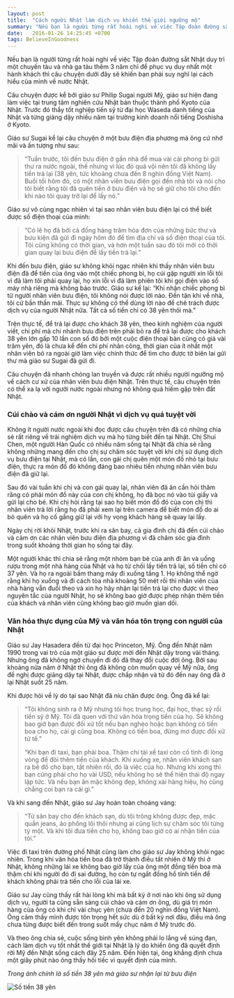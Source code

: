 ```yaml
---
layout: post
title:  "Cách người Nhật làm dịch vụ khiến thế giới ngưỡng mộ"
summary: "Nếu bạn là người từng rất hoài nghi về việc Tập đoàn đường sắt Nhật duy trì một chuyến tàu và nhà ga tàu thêm 3 năm chỉ để phục vụ duy nhất một hành khách thì câu chuyện dưới đây sẽ khiến bạn phải suy nghĩ lại cách hiểu của mình về nước Nhật."
date:   2016-01-26 14:25:45 +0700
tags: BelieveInGoodness
---
```


Nếu bạn là người từng rất hoài nghi về việc Tập đoàn đường sắt Nhật duy trì một chuyến tàu và nhà ga tàu thêm 3 năm chỉ để phục vụ duy nhất một hành khách thì câu chuyện dưới đây sẽ khiến bạn phải suy nghĩ lại cách hiểu của mình về nước Nhật.

Câu chuyện được kể bởi giáo sư Philip Sugai người Mỹ, giáo sư hiện đang làm việc tại trung tâm nghiên cứu Nhật bản thuộc thành phố Kyoto của Nhật. Trước đó thầy tốt nghiệp tiến sỹ từ đại học Waseda danh tiếng của Nhật và từng giảng dậy nhiều năm tại trường kinh doanh nổi tiếng Doshisha ở Kyoto.

Giáo sư Sugai kể lại câu chuyện ở một bưu điện địa phương mà ông cứ nhớ mãi và ấn tượng như sau: 

> “Tuần trước, tôi đến bưu điện ở gần nhà để mua vài cái phong bì gửi thư ra nước ngoài, thế nhưng vì lúc đó quá vội nên tôi đã không lấy tiền trả lại (38 yên, tức khoảng chưa đến 8 nghìn đồng Việt Nam). Buổi tối hôm đó, có một nhân viên bưu điện gọi đến nhà tôi và nói cho tôi biết rằng tôi đã quên tiền ở bưu điện và họ sẽ giữ cho tôi cho đến khi nào tôi quay trở lại để lấy nó.”

Giáo sư vô cùng ngạc nhiên vì tại sao nhân viên bưu điện lại có thể biết được số điện thoại của mình:

> “Có lẽ họ đã bới cả đống hàng trăm hóa đơn của những bức thư và bưu kiện đã gửi đi ngày hôm đó để tìm địa chỉ và số điện thoại của tôi. Tôi cũng không có thời gian, và hơn một tuần sau đó tôi mới có thời gian quay lại bưu điện để lấy tiền trả lại.”

Khi đến bưu điện, giáo sư không khỏi ngạc nhiên khi thấy nhân viên bưu điện đã để tiền của ông vào một chiếc phong bì, họ cúi gập người xin lỗi tôi vì đã làm tôi phải quay lại, họ xin lỗi vì đã làm phiên tôi khi gọi điện vào số máy nhà riêng mà không báo trước. Giáo sư kể lại: “Khi nhận chiếc phong bì từ người nhân viên bưu điện, tôi không nói được lời nào. Đến tận khi về nhà, tôi cứ bần thần mãi. Thực sự không có thể dùng lời nào để chê trách được dịch vụ của người Nhật nữa. Tất cả số tiền chỉ có 38 yên thôi mà.”

Trên thực tế, để trả lại được cho khách 38 yên, theo kinh nghiệm của người viết, chi phí mà chi nhánh bưu điện trên phải bỏ ra để trả lại được cho khách 38 yên lớn gấp 10 lần con số đó bởi một cuộc điện thoại bàn cũng có giá vài trăm yên, đó là chưa kể đến chi phí nhân công, thời gian của ít nhất một nhân viên bỏ ra ngoài giờ làm việc chính thức để tìm cho được tờ biên lai gửi thư mà giáo sư Sugai đã gửi đi.

Câu chuyện đã nhanh chóng lan truyền và được rất nhiều người ngưỡng mộ về cách cư xử của nhân viên bưu điện Nhật. Trên thực tế, câu chuyện trên có thể xa lạ với người nước ngoài nhưng nó không quá hiếm gặp trên đất Nhật.

### Cúi chào và cám ơn người Nhật vì dịch vụ quá tuyệt vời

Không ít người nước ngoài khi đọc được câu chuyện trên đã có những chia sẻ rất riêng về trải nghiệm dịch vụ mà họ từng biết đến tại Nhật. Chị Shui Chen, một người Hàn Quốc có nhiều năm sống tại Nhật đã chia sẻ rằng không những mang đến cho chị sự chăm sóc tuyệt vời khi chị sử dụng dịch vụ bưu điện tại Nhật, mà có lần, con gái chị quên một món đồ nhỏ tại bưu điện, thực ra món đồ đó không đáng bao nhiêu tiền nhưng nhân viên bưu điện đã giữ lại.

Sau đó vài tuần khi chị và con gái quay lại, nhân viên đã ân cần hỏi thăm rằng có phải món đồ này của con chị không, họ đã bọc nó vào túi giấy và gửi lại cho bé. Khi chị hỏi rằng tại sao họ biết món đồ đó của con chị thì nhân viên trả lời rằng họ đã phải xem lại trên camera để biết món đồ do ai bỏ quên và họ cố gắng giữ lại với hy vọng khách hàng sẽ quay lại lấy.

Ngày chị rời khỏi Nhật, trước khi ra sân bay, cả gia đình chị đã đến cúi chào và cảm ơn các nhân viên bưu điện địa phương vì đã chăm sóc gia đình trong suốt khoảng thời gian họ sống tại đây.

Một người khác thì chia sẻ rằng một nhóm bạn bè của anh đi ăn và uống rượu trong một nhà hàng của Nhật và họ từ chối lấy tiền trả lại, số tiền chỉ có 37 yên. Và họ ra ngoài bấm thang máy đi xuống tầng 1. Họ không thể ngờ rằng khi họ xuống và đi cách tòa nhà khoảng 50 mét rồi thì nhân viên của nhà hàng vẫn đuổi theo và xin họ hãy nhận lại tiền trả lại cho được vì theo nguyên tắc của người Nhật, họ sẽ không bao giờ được phép nhận thêm tiền của khách và nhân viên cũng không bao giờ muốn gian dối.

### Văn hóa thực dụng của Mỹ và văn hóa tôn trọng con người của Nhật

Giáo sư Jay Hasadera đến từ đại học Princeton, Mỹ. Ông đến Nhật năm 1990 trong vai trò của một giáo sư được mời đến Nhật dậy trong vài tháng. Nhưng ông đã không ngờ chuyến đi đó đã thay đổi cuộc đời ông. Bởi sau khoảng nửa năm ở Nhật thì ông đã không còn muốn quay về Mỹ nữa, ông đề nghị được giảng dậy tại Nhật, được chấp nhận và từ đó đến nay ông đã ở lại Nhật suốt 25 năm.

Khi được hỏi về lý do tại sao Nhật đã níu chân được ông. Ông đã kể lại:

> “Tôi không sinh ra ở Mỹ nhưng tôi học trung học, đại học, thạc sỹ rồi tiến sỹ ở Mỹ. Tôi đã quen với thứ văn hóa trọng tiền của họ. Sẽ không bao giờ bạn được đối xử tốt nếu bạn nghèo hoặc bạn không có tiền boa cho họ, cái gì cũng boa. Không có tiền boa, đừng mơ được đối xử tử tế.”
>
> “Khi bạn đi taxi, bạn phải boa. Thậm chí tài xế taxi còn cố tình đi lòng vòng để đòi thêm tiền của khách. Khi xuống xe, nhân viên khách sạn ra bê đồ cho bạn, tất nhiên rồi, đó là việc của họ. Nhưng khi xong thì bạn cũng phải cho họ vài USD, nếu không họ sẽ thể hiện thái độ ngay lập tức. Và nếu bạn ăn mặc không đẹp, không xài hàng hiệu, họ cũng chẳng coi bạn ra cái gì.”

Và khi sang đến Nhật, giáo sư Jay hoàn toàn choáng váng:

> “Từ sân bay cho đến khách sạn, dù tôi trông không được đẹp, mặc quần jeans, áo phông lôi thôi nhưng ai cũng lịch sự chăm sóc tôi từng tý một. Và khi tôi đưa tiền cho họ, không bao giờ có ai nhận tiền của tôi.”

Việc đi taxi trên đường phố Nhật cũng làm cho giáo sư Jay không khỏi ngạc nhiên. Trong khi văn hóa tiền boa đã trở thành điều tất nhiên ở Mỹ thì ở Nhật, không những lái xe không bao giờ lấy của ông một đồng tiền boa mà thậm chí khi người đó đi sai đường, họ còn tự ngắt đồng hồ tính tiền để khách không phải trả tiền cho lỗi của lái xe.

Giáo sư Jay cũng thấy rất hài lòng khi mà bất kỳ ở nơi nào khi ông sử dụng dịch vụ, người ta cũng sẵn sàng cúi chào và cám ơn ông, dù giá trị món hàng của ông có khi chỉ vài chục yên (chưa đến 20 nghìn đồng Việt Nam). Ông cảm thấy mình được tôn trọng hết sức dù ở bất kỳ nơi đâu, điều mà ông chưa từng được biết đến trong suốt mấy chục năm ở Mỹ trước đó.

Và theo ông chia sẻ, cuộc sống bình yên không phải lo lắng về súng đạn, cách làm dịch vụ tốt nhất thế giới tại Nhật là lý do khiến ông đã quyết định rời Mỹ đến Nhật sống cách đây 25 năm. Đến hiện tại, ông khẳng định chưa một giây phút nào ông thấy hối tiếc vì quyết định của mình.

_Trong ảnh chính là số tiền 38 yên mà giáo sư nhận lại từ bưu điện_

![Số tiền 38 yên](http://40.media.tumblr.com/3cc943cbba041dd6369fa6f5ac7488e0/tumblr_o1wwhj0ekn1qzcciuo1_500.jpg)
